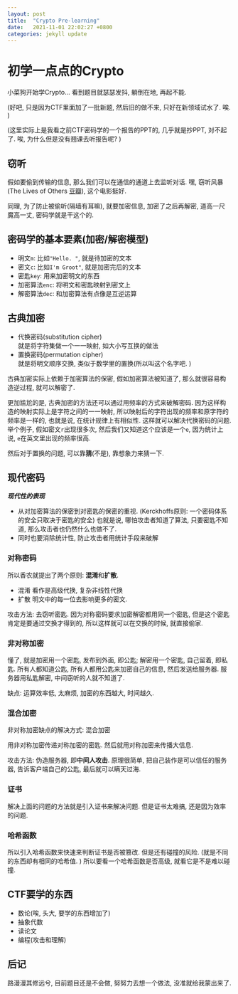 ```yaml
---
layout: post
title:  "Crypto Pre-learning"
date:   2021-11-01 22:02:27 +0800
categories: jekyll update
---
```

# 初学一点点的Crypto
小菜狗开始学Crypto... 看到题目就瑟瑟发抖, 躺倒在地, 再起不能. 

(好吧, 只是因为CTF里面加了一批新题, 然后旧的做不来, 
只好在新领域试水了. 唉. )

(这里实际上是我看之前CTF密码学的一个报告的PPT的, 
几乎就是抄PPT, 对不起了. 唉, 为什么但是没有翘课去听报告呢? )

## 窃听
假如要偷到传输的信息, 那么我们可以在通信的通道上去监听对话. 
嘿, 窃听风暴(The Lives of Others 
[豆瓣](https://movie.douban.com/subject/1900841/)), 
这个电影挺好. 

同理, 为了防止被偷听(隔墙有耳嘛), 就要加密信息, 
加密了之后再解密, 道高一尺魔高一丈, 密码学就是干这个的. 

## 密码学的基本要素(加密/解密模型)
* 明文`m`: 比如`"Hello. "`, 就是待加密的文本
* 密文`c`: 比如`I'm Groot"`, 就是加密完后的文本
* 密匙`key`: 用来加密明文的东西
* 加密算法`enc`: 将明文和密匙映射到密文上
* 解密算法`dec`: 和加密算法有点像是互逆运算

## 古典加密
* 代换密码(substitution cipher)  
  就是将字符集做一个一一映射, 如大小写互换的做法
* 置换密码(permutation cipher)  
  就是将明文顺序交换, 类似于数学里的置换(所以叫这个名字吧. )

古典加密实际上依赖于加密算法的保密, 假如加密算法被知道了, 
那么就很容易构造逆过程, 就可以解密了. 

更加尴尬的是, 古典加密的方法还可以通过用频率的方式来破解密码. 
因为这样构造的映射实际上是字符之间的一一映射, 
所以映射后的字符出现的频率和原字符的频率是一样的, 也就是说, 
在统计规律上有相似性. 这样就可以解决代换密码的问题. 举个例子, 
假如密文`r`出现很多次, 然后我们又知道这个应该是一个`e`, 
因为统计上说, `e`在英文里出现的频率很高. 

然后对于置换的问题, 可以靠**猜**(不是), 靠想象力来猜一下. 

## 现代密码
_**现代性的表现**_

* 从对加密算法的保密到对密匙的保密的重视. 
  (Kerckhoffs原则: 一个密码体系的安全只取决于密匙的安全)
  也就是说, 哪怕攻击者知道了算法, 只要密匙不知道, 
  那么攻击者也仍然什么也做不了. 
* 同时也要消除统计性, 防止攻击者用统计手段来破解


### 对称密码
所以香农就提出了两个原则: **混淆**和**扩散**. 

* 混淆
  看作是高级代换, 复杂非线性代换
* 扩散
  明文中的每一位去影响更多的密文. 

攻击方法: 去窃听密匙. 因为对称密码要求加密解密都用同一个密匙, 
但是这个密匙肯定是要通过交换才得到的, 所以这样就可以在交换的时候, 
就直接偷家. 

### 非对称加密
懂了, 就是加密用一个密匙, 发布到外面, 即公匙; 
解密用一个密匙, 自己留着, 即私匙. 所有人都知道公匙, 
所有人都用公匙来加密自己的信息, 然后发送给服务器. 
服务器用私匙解密, 中间窃听的人就不知道了. 

缺点: 运算效率低, 太麻烦, 加密的东西越大, 时间越久. 

### 混合加密
非对称加密缺点的解决方式: 混合加密

用非对称加密传递对称加密的密匙. 然后就用对称加密来传播大信息. 

攻击方法: 伪造服务器, 即**中间人攻击**. 
原理很简单, 把自己装作是可以信任的服务器, 告诉客户端自己的公匙, 
最后就可以瞒天过海. 

### 证书
解决上面的问题的方法就是引入证书来解决问题. 但是证书太难搞, 
还是因为效率的问题. 

### 哈希函数
所以引入哈希函数来快速来判断证书是否被篡改. 但是还有碰撞的风险. 
(就是不同的东西却有相同的哈希值. )
所以要看一个哈希函数是否高级, 就看它是不是难以碰撞. 

## CTF要学的东西
* 数论(唉, 头大, 要学的东西增加了)
* 抽象代数
* 读论文
* 编程(攻击和理解)

## 后记
路漫漫其修远兮, 目前题目还是不会做, 努努力去想一个做法, 
没准就给我蒙出来了. 